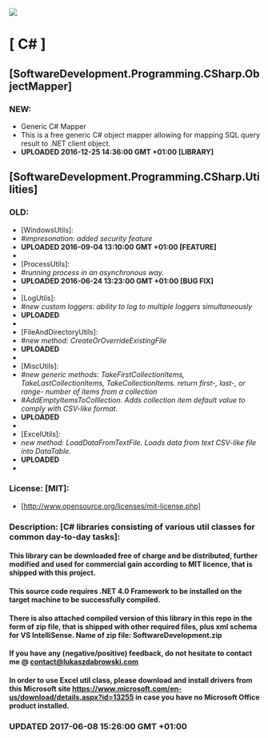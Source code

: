 <img src="https://github.com/Dabrowski-Software-Development/SoftwareDevelopment-CSharp/blob/master/github_json2sql.png"></img>
# [ C# ]

## [SoftwareDevelopment.Programming.CSharp.ObjectMapper]
### NEW:
 - Generic C# Mapper
 - This is a free generic C# object mapper allowing for mapping SQL query result to .NET client object.
 - <strong>UPLOADED 2016-12-25 14:36:00 GMT +01:00 [LIBRARY]</strong>

## [SoftwareDevelopment.Programming.CSharp.Utilities] 
### OLD:
- [WindowsUtils]:
 - *#impresonation: added security feature*
 - <strong>UPLOADED 2016-09-04 13:10:00 GMT +01:00 [FEATURE]</strong>
 -
 - [ProcessUtils]:
 - *#running process in an asynchronous way.*
 - <strong>UPLOADED 2016-06-24 13:23:00 GMT +01:00 [BUG FIX]</strong>
 -
 - [LogUtils]:
 - *#new custom loggers: ability to log to multiple loggers simultaneously*
 - <strong>UPLOADED</strong>
 -
 - [FileAndDirectoryUtils]:
 - *#new method: CreateOrOverrideExistingFile*
 - <strong>UPLOADED</strong>
 -
 - [MiscUtils]:
 - *#new generic methods: TakeFirstCollectionItems, TakeLastCollectionItems, TakeCollectionItems. return first-, last-, or range- number of items from a collection*
 - *#AddEmptyItemsToColllection. Adds collection item default value to comply with CSV-like format.*
 - <strong>UPLOADED</strong>
 -
 - [ExcelUtils]:
 - *new method: LoadDataFromTextFile. Loads data from text CSV-like file into DataTable.*
 - <strong>UPLOADED</strong>
 -

### License: [MIT]:
 - [http://www.opensource.org/licenses/mit-license.php]

### Description: [C# libraries consisting of various util classes for common day-to-day tasks]:

#### This library can be downloaded free of charge and be distributed, further modified and used for commercial gain according to MIT licence, that is shipped with this project.
  
#### This source code requires .NET 4.0 Framework to be installed on the target machine to be successfully compiled.

#### There is also attached compiled version of this library in this repo in the form of zip file, that is shipped with other required files, plus xml schema for VS IntelliSense. Name of zip file: SoftwareDevelopment.zip

#### If you have any (negative/positive) feedback, do not hesitate to contact me @ contact@lukaszdabrowski.com

#### In order to use Excel util class, please download and install drivers from this Microsoft site https://www.microsoft.com/en-us/download/details.aspx?id=13255 in case you have no Microsoft Office product installed.

### <strong>UPDATED 2017-06-08 15:26:00 GMT +01:00</strong>
